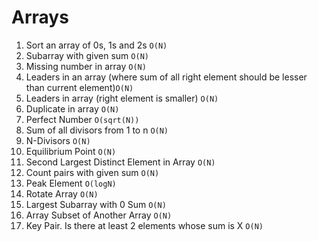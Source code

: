 # Arrays

1. Sort an array of 0s, 1s and 2s `O(N)`
2. Subarray with given sum `O(N)`
3. Missing number in array `O(N)`
4. Leaders in an array (where sum of all right element should be lesser than current element)`O(N)`
5. Leaders in array (right element is smaller) `O(N)`
6. Duplicate in array `O(N)`
7. Perfect Number `O(sqrt(N))`
8. Sum of all divisors from 1 to n `O(N)`
9. N-Divisors `O(N)`
10. Equilibrium Point `O(N)`
11. Second Largest Distinct Element in Array `O(N)`
12. Count pairs with given sum `O(N)`
13. Peak Element `O(logN)`
14. Rotate Array `O(N)`
15. Largest Subarray with 0 Sum `O(N)`
16. Array Subset of Another Array `O(N)`
17. Key Pair. Is there at least 2 elements whose sum is X `O(N)`
